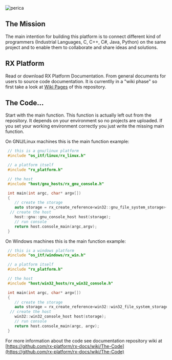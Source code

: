 
![perica](https://rx-platform.github.io/images/processor-64-dis.png)


## The Mission

The main intention for building this platform is to connect different kind of programmers (Industrial Languages, C, C++, C#, Java, Python) on the same project and to enable them to collaborate and share ideas and solutions.


## RX Platform

Read or download RX Platform Documentation. From general documents for users to source code documentation. It is currentlly in a "wiki phase" so first take a look at [Wiki Pages](https://github.com/rx-platform/rx-docs/wiki) of this repository.

## The Code...

Start with the main function. This function is actually left out from the repository. It depends on your environment so no projects are uploaded. If you set your working environment correctly you just write the missing main function.

On GNU/Linux machines this is the main function example:

```cpp
 // this is a gnu/linux platform
 #include "os_itf/linux/rx_linux.h"

 // a platform itself
 #include "rx_platform.h"

 // the host
 #include "host/gnu_hosts/rx_gnu_console.h"

 int main(int argc, char* argv[])
 {
	// create the storage
	auto storage = rx_create_reference<win32::gnu_file_system_storage>();
  // create the host
 	host::gnu::gnu_console_host host(storage);
 	// run console
 	return host.console_main(argc,argv);
 }
```

On Windows machines this is the main function example:
```cpp
 // this is a windows platform
 #include "os_itf/windows/rx_win.h"

 // a platform itself
 #include "rx_platform.h"

 // the host
 #include "host/win32_hosts/rx_win32_console.h"

 int main(int argc, char* argv[])
 {
	// create the storage
	auto storage = rx_create_reference<win32::win32_file_system_storage>();
  // create the host
	win32::win32_console_host host(storage);
 	// run console
 	return host.console_main(argc, argv);
 }
```
For more information about the code see documentation repository wiki at [https://github.com/rx-platform/rx-docs/wiki/The-Code](https://github.com/rx-platform/rx-docs/wiki/The-Code)
